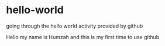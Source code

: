 # hello-world
going through the hello world activity provided by github

Hello my name is Humzah and this is my first time to use github
